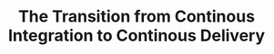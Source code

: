 ---
title: "The Transition from Continous Integration to Continous Delivery"
subtitle:
event: "Geek Night Kampala"
event-fulltitle:
event-url: "http://twkampala.github.io/geeknight/"
location: "Kampala, Uganda"
slides: "http://www.slideshare.net/njoannah/transition-from-ci-to-cd"
video: N/A
news: "http://twkampala.github.io/geeknight/"
---